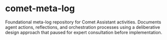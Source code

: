 # comet-meta-log
Foundational meta-log repository for Comet Assistant activities. Documents agent actions, reflections, and orchestration processes using a deliberative design approach that paused for expert consultation before implementation.

